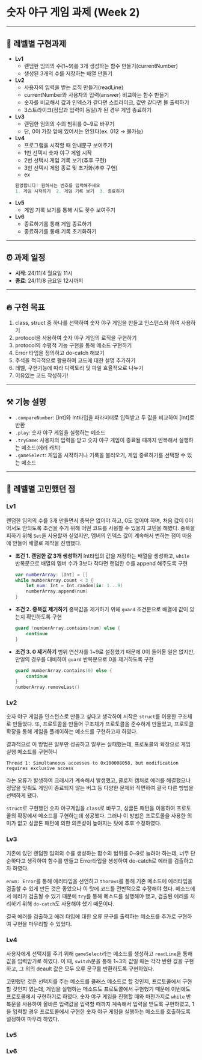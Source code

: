 # 숫자 야구 게임 과제 (Week 2)
***

## 🏃 레벨별 구현과제
- **Lv1**
    - 랜덤한 임의의 수(1~9)를 3개 생성하는 함수 만들기(currentNumber)
    - 생성된 3개의 수를 저장하는 배열 만들기
- **Lv2**
    - 사용자의 입력을 받는 로직 만들기(readLine)
    - currentNumber와 사용자의 입력(answer) 비교하는 함수 만들기
    - 숫자를 비교해서 값과 인덱스가 같다면 스트라이크, 값만 같다면 볼 출력하기
    - 3스트라이크(정답과 입력이 동일)가 된 경우 게임 종료하기
- **Lv3**
    - 랜덤한 임의의 수의 범위를 0~9로 바꾸기
    - 단, 0이 가장 앞에 있어서는 안된다(ex. 012 -> 불가능)
- **Lv4**
    - 프로그램을 시작할 때 안내문구 보여주기
    - 1번 선택시 숫자 야구 게임 시작
    - 2번 선택시 게임 기록 보기(추후 구현)
    - 3번 선택시 게임 종료 및 초기화(추후 구현)
    - ex
    ```swift
    환영합니다! 원하시는 번호를 입력해주세요
    1. 게임 시작하기  2. 게임 기록 보기  3. 종료하기
    ```
- **Lv5**
    - 게임 기록 보기를 통해 시도 횟수 보여주기
- **Lv6**
    - 종료하기를 통해 게임 종료하기
    - 종료하기를 통해 기록 초기화하기
***

## ⏰ 과제 일정
- **시작**: 24/11/4 월요일 11시
- **종료**: 24/11/8 금요일 12시까지

***

## 🔥 구현 목표
1. class, struct 중 하나를 선택하여 숫자 야구 게임을 만들고 인스턴스화 하여 사용하기
2. protocol을 사용하여 숫자 야구 게임의 로직을 구현하기
3. protocol의 수평적 기능 구현을 통해 메소드 구현하기
4. Error 타입을 정의하고 do-catch 해보기
5. 주석을 적극적으로 활용하여 코드에 대한 설명 추가하기
6. 레벨, 구현기능에 따라 디렉토리 및 파일 효율적으로 나누기
7. 이유있는 코드 작성하기!
***

## ⚒️ 기능 설명
- `.compareNumber`: [Int]와 Int타입을 파라미터로 입력받고 두 값을 비교하여 [Int]로 반환
- `.play`: 숫자 야구 게임을 실행하는 메소드
- `.tryGame`: 사용자의 입력을 받고 숫자 야구 게임이 종료될 때까지 반복해서 실행하는 메소드(에러 캐치)
- `.gameSelect`: 게임을 시작하거나 기록을 불러오기, 게임 종료하기를 선택할 수 있는 메소드

***

## 🤔 레벨별 고민했던 점
### Lv1
랜덤한 임의의 수를 3개 만들면서 중복은 없어야 하고, 0도 없어야 하며, 처음 값이 0이어서도 안되도록 조건을 주기 위해 어떤 코드를 사용할 수 있을지 고민을 해봤다. 중복을 피하기 위해 `Set`을 사용할까 싶었지만, 멤버의 인덱스 값이 계속해서 변하는 점이 마음에 안들어 배열로 제작을 진행했다.
- **조건 1. 랜덤한 값 3개 생성하기**
    Int타입의 값을 저장하는 배열을 생성하고, `while` 반복문으로 배열의 멤버 수가 3보다 작다면 랜덤한 수를 append 해주도록 구현
    ```swift
    var numberArray: [Int] = []
    while numberArray.count < 3 {
        let num: Int = Int.random(in: 1...9)
        numberArray.append(num)
    }
    ```
- **조건 2. 중복값 제거하기**
    중복값을 제거하기 위해 `guard` 조건문으로 배열에 값이 있는지 확인하도록 구현
    ```swift
    guard !numberArray.contains(num) else {
        continue
    }
    ```
- **조건 3. 0 제거하기**
    범위 연산자를 1~9로 설정했기 때문에 0이 들어올 일은 없지만, 만일의 경우를 대비하여 `guard` 반복문으로 0을 제거하도록 구현
    ```swift
    guard numberArray.contains(0) else {
        continue
    }
    numberArray.removeLast()
    ```

### Lv2
숫자 야구 게임을 인스턴스로 만들고 싶다고 생각하여 시작은 `struct`를 이용한 구조체로 만들었다. 또, 프로토콜을 만들어 구조체가 프로토콜을 준수하게 만들었고, 프로토콜 확장을 통해 게임을 플레이하는 메소드를 구현하고자 하였다.

결과적으로 이 방법은 일부만 성공하고 일부는 실패했는데, 프로토콜의 확장으로 게임 실행 메소드를 구현하니 

`Thread 1: Simultaneous accesses to 0x100008058, but modification requires exclusive access`

라는 오류가 발생하여 크래시가 계속해서 발생했고, 클로저 캡처로 에러를 해결했으나 정답을 맞춰도 게임이 종료되지 않는 버그 등 다양한 문제와 직면하여 결국 다른 방법을 선택하게 됐다.

`struct`로 구현했던 숫자 야구게임을 `class`로 바꾸고, 싱글톤 패턴을 이용하여 프로토콜의 확장에서 메소드를 구현하는데 성공했다. 그러나 이 방법은 프로토콜을 사용한 의미가 없고 싱글톤 패턴에 의한 의존성이 높아지는 탓에 추후 수정하였다.

### Lv3
기존에 있던 랜덤한 임의의 수를 생성하는 함수의 범위를 0~9로 늘려야 하는데, 너무 단순하다고 생각하여 함수를 만들고 Error타입을 생성하여 do-catch로 에러를 검출하고자 하였다.

`enum: Error`를 통해 에러타입을 선언하고 `thorows`를 통해 기존 메소드에 에러타입을 검출할 수 있게 만든 것은 좋았으나 이 탓에 코드를 전반적으로 수정해야 했다. 메소드에서 에러가 검출될 수 있기 때문에 `try`를 통해 메소드를 실행해야 했고, 검출된 에러를 처리하기 위해 `do-catch`도 사용해야 했기 때문이다.

결국 에러를 검출하고 에러 타입에 대한 오류 문구를 출력하는 메소드를 추가로 구현하여 구현을 마무리할 수 있었다.

### Lv4
사용자에게 선택지를 주기 위해 `gameSelect`라는 메소드를 생성하고 `readLine`을 통해 값을 입력받기로 하였다. 이 때, `switch`문을 통해 1~3의 값일 때는 각각 반환 값을 구현하고, 그 외의 deault 값은 모두 오류 문구를 반환하도록 구현하였다.

고민했던 것은 선택지를 주는 메소드를 클래스 메소드로 할 것인지, 프로토콜에서 구현할 것인지 였는데, 게임을 실행하는 메소드도 프로토콜에서 구현했기 때문에 이번에도 프로토콜에서 구현하기로 하였다. 숫자 야구 게임을 진행할 때와 마찬가지로 `while` 반복문을 사용하여 올바른 입력값을 입력할 때까지 계속해서 입력을 받도록 구현하였고, 1을 입력할 경우 프로토콜에서 구현한 숫자 야구 게임을 실행하는 메소드를 호출하도록 설정하여 마무리 하였다.

### Lv5

### Lv6
